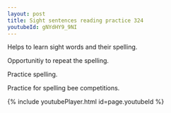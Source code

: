 ```yaml
---
layout: post
title: Sight sentences reading practice 324
youtubeId: gNYdHY9_9NI
---
```

 
 
Helps to learn sight words and their spelling.

Opportunitiy to repeat the spelling. 

Practice spelling. 
 
Practice for spelling bee competitions. 
 
{% include youtubePlayer.html id=page.youtubeId %}
 
 
